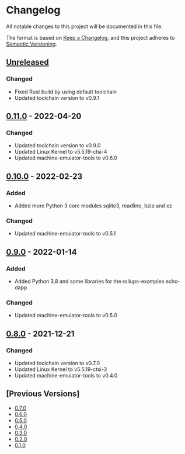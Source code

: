 # Changelog
All notable changes to this project will be documented in this file.

The format is based on [Keep a Changelog](https://keepachangelog.com/en/1.0.0/),
and this project adheres to [Semantic Versioning](https://semver.org/spec/v2.0.0.html).

## [Unreleased]
### Changed
- Fixed Rust build by using default toolchain
- Updated toolchain version to v0.9.1

## [0.11.0] - 2022-04-20
### Changed
- Updated toolchain version to v0.9.0
- Updated Linux Kernel to v5.5.19-ctsi-4
- Updated machine-emulator-tools to v0.6.0

## [0.10.0] - 2022-02-23
### Added
- Added more Python 3 core modules sqlite3, readline, bzip and xz

### Changed
- Updated machine-emulator-tools to v0.5.1

## [0.9.0] - 2022-01-14
### Added
- Added Python 3.8 and some libraries for the rollups-examples echo-dapp

### Changed
- Updated machine-emulator-tools to v0.5.0

## [0.8.0] - 2021-12-21
### Changed
- Updated toolchain version to v0.7.0
- Updated Linux Kernel to v5.5.19-ctsi-3
- Updated machine-emulator-tools to v0.4.0

## [Previous Versions]
- [0.7.0]
- [0.6.0]
- [0.5.0]
- [0.4.0]
- [0.3.0]
- [0.2.0]
- [0.1.0]

[Unreleased]: https://github.com/cartesi/image-rootfs/compare/v0.11.0...HEAD
[0.11.0]: https://github.com/cartesi/image-rootfs/releases/tag/v0.11.0
[0.10.0]: https://github.com/cartesi/image-rootfs/releases/tag/v0.10.0
[0.9.0]: https://github.com/cartesi/image-rootfs/releases/tag/v0.9.0
[0.8.0]: https://github.com/cartesi/image-rootfs/releases/tag/v0.8.0
[0.7.0]: https://github.com/cartesi/image-rootfs/releases/tag/v0.7.0
[0.6.0]: https://github.com/cartesi/image-rootfs/releases/tag/v0.6.0
[0.5.0]: https://github.com/cartesi/image-rootfs/releases/tag/v0.5.0
[0.4.0]: https://github.com/cartesi/image-rootfs/releases/tag/v0.4.0
[0.3.0]: https://github.com/cartesi/image-rootfs/releases/tag/v0.3.0
[0.2.0]: https://github.com/cartesi/image-rootfs/releases/tag/v0.2.0
[0.1.0]: https://github.com/cartesi/image-rootfs/releases/tag/v0.1.0


